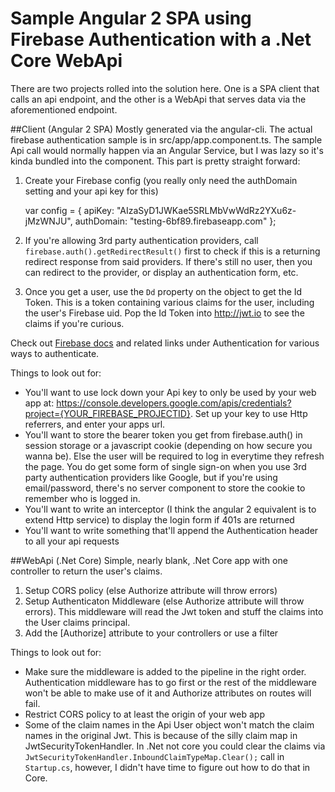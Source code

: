 # Sample Angular 2 SPA using Firebase Authentication with a .Net Core WebApi
There are two projects rolled into the solution here. One is a SPA client that calls an api endpoint, and the other is a WebApi that serves data via the aforementioned endpoint.

##Client (Angular 2 SPA)
Mostly generated via the angular-cli. The actual firebase authentication sample is in src/app/app.component.ts. The sample Api call would normally happen via an Angular Service, but I was lazy so it's kinda bundled into the component. This part is pretty straight forward:

1) Create your Firebase config (you really only need the authDomain setting and your api key for this)

    var config = {
      apiKey: "AIzaSyD1JWKae5SRLMbVwWdRz2YXu6z-jMzWNJU",
      authDomain: "testing-6bf89.firebaseapp.com"
    };
2) If you're allowing 3rd party authentication providers, call `firebase.auth().getRedirectResult()` first to check if this is a returning redirect response from said providers. If there's still no user, then you can redirect to the provider, or display an authentication form, etc.
3) Once you get a user, use the `Dd` property on the object to get the Id Token. This is a token containing various claims for the user, including the user's Firebase uid. Pop the Id Token into http://jwt.io to see the claims if you're curious.
 
Check out [Firebase docs](https://firebase.google.com/docs/auth/web/password-auth) and related links under Authentication for various ways to authenticate.

Things to look out for:
- You'll want to use lock down your Api key to only be used by your web app at: https://console.developers.google.com/apis/credentials?project={YOUR_FIREBASE_PROJECTID}. Set up your key to use Http referrers, and enter your apps url.
- You'll want to store the bearer token you get from firebase.auth() in session storage or a javascript cookie (depending on how secure you wanna be). Else the user will be required to log in everytime they refresh the page. You do get some form of single sign-on when you use 3rd party authentication providers like Google, but if you're using email/password, there's no server component to store the cookie to remember who is logged in.
- You'll want to write an interceptor (I think the angular 2 equivalent is to extend Http service) to display the login form if 401s are returned
- You'll want to write something that'll append the Authentication header to all your api requests

##WebApi (.Net Core)
Simple, nearly blank, .Net Core app with one controller to return the user's claims.

1) Setup CORS policy (else Authorize attribute will throw errors)
2) Setup Authenticaton Middleware (else Authorize attribute will throw errors). This middleware will read the Jwt token and stuff the claims into the User claims principal.
3) Add the [Authorize] attribute to your controllers or use a filter

Things to look out for:
- Make sure the middleware is added to the pipeline in the right order. Authentication middleware has to go first or the rest of the middleware won't be able to make use of it and Authorize attributes on routes will fail.
- Restrict CORS policy to at least the origin of your web app
- Some of the claim names in the Api User object won't match the claim names in the original Jwt. This is because of the silly claim map in JwtSecurityTokenHandler. In .Net not core you could clear the claims via `JwtSecurityTokenHandler.InboundClaimTypeMap.Clear();` call in `Startup.cs`, however, I didn't have time to figure out how to do that in Core.
